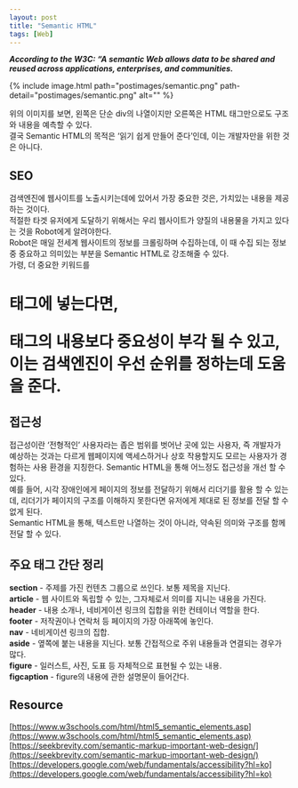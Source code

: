 ```yaml
---
layout: post
title: "Semantic HTML"
tags: [Web]
---
```

***According to the W3C: “A semantic Web allows data to be shared and reused across applications, enterprises, and communities.***

{% include image.html path="postimages/semantic.png" path-detail="postimages/semantic.png" alt="" %}

위의 이미지를 보면, 왼쪽은 단순 div의 나열이지만 오른쪽은 HTML 태그만으로도 구조와 내용을 예측할 수 있다.<br>
결국 Semantic HTML의 목적은 ‘읽기 쉽게 만들어 준다’인데, 이는 개발자만을 위한 것은 아니다.<br>

## SEO
검색엔진에 웹사이트를 노출시키는데에 있어서 가장 중요한 것은, 가치있는 내용을 제공하는 것이다.<br> 
적절한 타겟 유저에게 도달하기 위해서는 우리 웹사이트가 양질의 내용물을 가지고 있다는 것을 Robot에게 알려야한다.<br> 
Robot은 매일 전세계 웹사이트의 정보를 크롤링하며 수집하는데, 이 때 수집 되는 정보 중 중요하고 의미있는 부분을 Semantic HTML로 강조해줄 수 있다.<br>
가령, 더 중요한 키워드를 <h1>태그에 넣는다면, <p>태그의 내용보다 중요성이 부각 될 수 있고, 이는 검색엔진이 우선 순위를 정하는데 도움을 준다.

## 접근성
접근성이란 ‘전형적인’ 사용자라는 좁은 범위를 벗어난 곳에 있는 사용자, 즉 개발자가 예상하는 것과는 다르게 웹페이지에 액세스하거나 상호 작용할지도 모르는 사용자가 경험하는 사용 환경을 지칭한다. Semantic HTML을 통해 어느정도 접근성을 개선 할 수 있다.<br>
예를 들어, 시각 장애인에게 페이지의 정보를 전달하기 위해서 리더기를 활용 할 수 있는데, 리더기가 페이지의 구조를 이해하지 못한다면 유저에게 제대로 된 정보를 전달 할 수 없게 된다.<br>
Semantic HTML을 통해, 텍스트만 나열하는 것이 아니라, 약속된 의미와 구조를 함께 전달 할 수 있다.

## 주요 태그 간단 정리
**section** - 주제를 가진 컨텐츠 그룹으로 쓰인다. 보통 제목을 지닌다. <br>
**article** - 웹 사이트와 독립할 수 있는, 그자체로서 의미를 지니는 내용을 가진다.<br>
**header** - 내용 소개나, 네비게이션 링크의 집합을 위한 컨테이너 역할을 한다.<br>
**footer** - 저작권이나 연락처 등 페이지의 가장 아래쪽에 놓인다.<br>
**nav** - 네비게이션 링크의 집합.<br>
**aside** - 옆쪽에 붙는 내용을 지닌다. 보통 간접적으로 주위 내용들과 연결되는 경우가 많다.<br>
**figure** - 일러스트, 사진, 도표 등 자체적으로 표현될 수 있는 내용.<br>
**figcaption** -  figure의 내용에 관한 설명문이 들어간다.<br>

## Resource
[https://www.w3schools.com/html/html5_semantic_elements.asp](https://www.w3schools.com/html/html5_semantic_elements.asp)<br>
[https://seekbrevity.com/semantic-markup-important-web-design/](https://seekbrevity.com/semantic-markup-important-web-design/)<br>
[https://developers.google.com/web/fundamentals/accessibility?hl=ko](https://developers.google.com/web/fundamentals/accessibility?hl=ko)<br>
